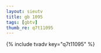 ```yaml
--- 
layout: sieutv
title: gb 1095
tags: [gbtv]
thumb_re: q7t11095
---
```

{% include tvadv key="q7t11095" %} 
